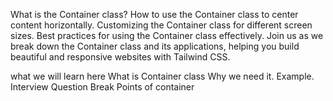 What is the Container class?
How to use the Container class to center content horizontally.
Customizing the Container class for different screen sizes.
Best practices for using the Container class effectively.
Join us as we break down the Container class and its applications, helping you build beautiful and responsive websites with Tailwind CSS.

what we will learn here
What is Container class
Why we need it.
Example.
 Interview Question
​Break Points of container